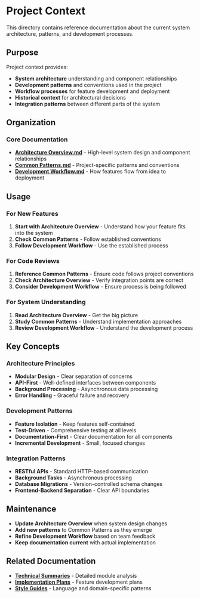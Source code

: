 # Project Context

This directory contains reference documentation about the current system architecture, patterns, and development processes.

## Purpose

Project context provides:
- **System architecture** understanding and component relationships
- **Development patterns** and conventions used in the project
- **Workflow processes** for feature development and deployment
- **Historical context** for architectural decisions
- **Integration patterns** between different parts of the system

## Organization

### Core Documentation
- **[Architecture Overview.md](Architecture%20Overview.md)** - High-level system design and component relationships
- **[Common Patterns.md](Common%20Patterns.md)** - Project-specific patterns and conventions
- **[Development Workflow.md](Development%20Workflow.md)** - How features flow from idea to deployment

## Usage

### For New Features
1. **Start with Architecture Overview** - Understand how your feature fits into the system
2. **Check Common Patterns** - Follow established conventions
3. **Follow Development Workflow** - Use the established process

### For Code Reviews
1. **Reference Common Patterns** - Ensure code follows project conventions
2. **Check Architecture Overview** - Verify integration points are correct
3. **Consider Development Workflow** - Ensure process is being followed

### For System Understanding
1. **Read Architecture Overview** - Get the big picture
2. **Study Common Patterns** - Understand implementation approaches
3. **Review Development Workflow** - Understand the development process

## Key Concepts

### Architecture Principles
- **Modular Design** - Clear separation of concerns
- **API-First** - Well-defined interfaces between components
- **Background Processing** - Asynchronous data processing
- **Error Handling** - Graceful failure and recovery

### Development Patterns
- **Feature Isolation** - Keep features self-contained
- **Test-Driven** - Comprehensive testing at all levels
- **Documentation-First** - Clear documentation for all components
- **Incremental Development** - Small, focused changes

### Integration Patterns
- **RESTful APIs** - Standard HTTP-based communication
- **Background Tasks** - Asynchronous processing
- **Database Migrations** - Version-controlled schema changes
- **Frontend-Backend Separation** - Clear API boundaries

## Maintenance

- **Update Architecture Overview** when system design changes
- **Add new patterns** to Common Patterns as they emerge
- **Refine Development Workflow** based on team feedback
- **Keep documentation current** with actual implementation

## Related Documentation

- **[Technical Summaries](../technical_summaries/)** - Detailed module analysis
- **[Implementation Plans](../plans/)** - Feature development plans
- **[Style Guides](../guide_docs/)** - Language and domain-specific patterns
